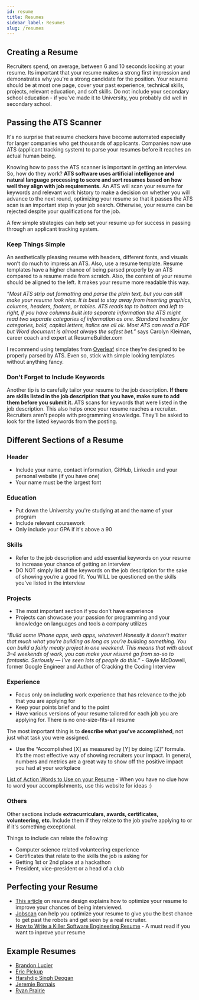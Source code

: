 ```yaml
---
id: resume
title: Resumes
sidebar_label: Resumes
slug: /resumes
---
```


## Creating a Resume

Recruiters spend, on average, between 6 and 10 seconds looking at your resume. Its important that your resume makes a
strong first impression and demonstrates why you're a strong candidate for the position. Your resume should be at most
one page, cover your past experience, technical skills, projects, relevant education, and soft skills. Do not include
your secondary school education - if you've made it to University, you probably did well in secondary school.

## Passing the ATS Scanner

It's no surprise that resume checkers have become automated especially for larger companies who get thousands of applicants. Companies now use ATS (applicant tracking system) to parse your resumes before it reaches an actual human being.

Knowing how to pass the ATS scanner is important in getting an interview. So, how do they work?  **ATS software uses artificial intelligence and natural language processing to score and sort resumes based on how well they align with job requirements.** An ATS will scan your resume for keywords and relevant work history to make a decision on whether you will advance to the next round, optimizing your resume so that it passes the ATS scan is an important step in your job search. Otherwise, your resume can be rejected despite your qualifications for the job.

A few simple strategies can help set your resume up for success in passing through an applicant tracking system. 

### Keep Things Simple

An aesthetically pleasing resume with headers, different fonts, and visuals won’t do much to impress an ATS. Also, use a resume template. Resume templates have a higher chance of being parsed properly by an ATS compared to a resume made from scratch. Also, the content of your resume should be aligned to the left. It makes your resume more readable this way.

*“Most ATS strip out formatting and parse the plain text, but you can still make your resume look nice. It is best to stay away from inserting graphics, columns, headers, footers, or tables. ATS reads top to bottom and left to right, if you have columns built into separate information the ATS might read two separate categories of information as one. Standard headers for categories, bold, capital letters, italics are all ok. Most ATS can read a PDF but Word document is almost always the safest bet.”* says Carolyn Kleiman, career coach and expert at ResumeBuilder.com

I recommend using templates from [Overleaf](https://www.overleaf.com/latex/templates/tagged/cv) since they're designed to be properly parsed by ATS. Even so, stick with simple looking templates without anything fancy.

### Don't Forget to Include Keywords

Another tip is to carefully tailor your resume to the job description. **If there are skills listed in the job description that you have, make sure to add them before you submit it.** ATS scans for keywords that were listed in the job description. This also helps once your resume reaches a recruiter. Recruiters aren't people with programming knowledge. They'll be asked to look for the listed keywords from the posting.

## Different Sections of a Resume

### Header

- Include your name, contact information, GitHub, Linkedin and your personal website (if you have one)
- Your name must be the largest font

### Education

- Put down the University you're studying at and the name of your program
- Include relevant coursework
- Only include your GPA if it's above a 90

### Skills

- Refer to the job description and add essential keywords on your resume to increase your chance of getting an interview
- DO NOT simply list all the keywords on the job description for the sake of showing you’re a good fit. You WILL be questioned on the skills you've listed in the interview

### Projects

- The most important section if you don't have experience
- Projects can showcase your passion for programming and your knowledge on languages and tools a company utilizes

*“Build some iPhone apps, web apps, whatever! Honestly it doesn’t matter that much what you’re building as long as you’re building something. You can build a fairly meaty project in one weekend. This means that with about 3–4 weekends of work, you can make your résumé go from so-so to fantastic. Seriously — I’ve seen lots of people do this.”* - Gayle McDowell, former Google Engineer and Author of Cracking the Coding Interview

### Experience

- Focus only on including work experience that has relevance to the job that you are applying for
- Keep your points brief and to the point
- Have various versions of your resume tailored for each job you are applying for. There is no one-size-fits-all resume

The most important thing is to **describe what you've accomplished**, not just what task you were assigned.

- Use the “Accomplished [X] as measured by [Y] by doing [Z]” formula. It’s the most effective way of showing recruiters your impact. In general, numbers and metrics are a great way to show off the positive impact you had at your workplace

[List of Action Words to Use on your Resume](https://www.colorado.edu/career/job-searching/resumes-and-cover-letters/resumes/action-verbs-use-your-resume) - When you have no clue how to word your accomplishments, use this website for ideas :)

### Others

Other sections include **extracurriculars, awards, certificates, volunteering, etc**. Include them if they relate to the job you're applying to or if it's something exceptional.

Things to include can relate the following:
- Computer science related volunteering experience
- Certificates that relate to the skills the job is asking for
- Getting 1st or 2nd place at a hackathon
- President, vice-president or a head of a club

## Perfecting your Resume

-   [This article](https://www.gautamtata.com/blog/get-a-job-1) on resume design explains how to optimize your resume to
    improve your chances of being interviewed.
-   [Jobscan](https://www.jobscan.co) can help you optimize your resume to give you the best chance to get past the robots
    and get seen by a real recruiter.
-   [How to Write a Killer Software Engineering Resume](https://www.freecodecamp.org/news/writing-a-killer-software-engineering-resume-b11c91ef699d/) - A must read if you want to inprove your resume

## Example Resumes

-   [Brandon Lucier](https://scet.ch/resume)
-   [Eric Pickup](https://drive.google.com/file/d/1QUNbEYP0TBf33-JeCfXFwp_eoqI5YDql/view)
-   [Harshdip Singh Deogan](https://hsdeogan.com/Resume-HarshdipSinghDeogan.pdf)
-   [Jeremie Bornais](https://jeremie.bornais.ca/Bornais_Jeremie_Resume.pdf)
-   [Ryan Prairie](https://ryanprairie.com/static/extras/resume.pdf)